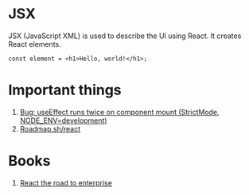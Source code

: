 # JSX


JSX (JavaScript XML) is used to describe the UI using React. It creates React elements.


```tsx
const element = <h1>Hello, world!</h1>;
```


# Important things
1. [Bug: useEffect runs twice on component mount (StrictMode, NODE_ENV=development)](https://github.com/facebook/react/issues/24502)
2. [Roadmap.sh/react](https://roadmap.sh/react)


# Books
1. [React the road to enterprise](https://theroadtoenterprise.com/books/react-the-road-to-enterprise)
